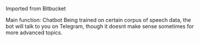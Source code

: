Imported from Bitbucket

Main function: Chatbot
Being trained on certain corpus of speech data, the bot will talk to you on Telegram, though it doesnt make sense sometimes for more advanced topics.
